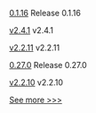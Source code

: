 
[0.1.16](https://github.com/hyperledger/indy-sdk-react-native/releases/tag/0.1.16) Release 0.1.16

[v2.4.1](https://github.com/hyperledger/fabric/releases/tag/v2.4.1) v2.4.1

[v2.2.11](https://github.com/hyperledger/fabric-sdk-node/releases/tag/v2.2.11) v2.2.11

[0.27.0](https://github.com/hyperledger/aries-vcx/releases/tag/0.27.0) Release 0.27.0

[v2.2.10](https://github.com/hyperledger/fabric-sdk-java/releases/tag/v2.2.10) v2.2.10


[See more >>>](https://start-here.hyperledger.org/releases)
